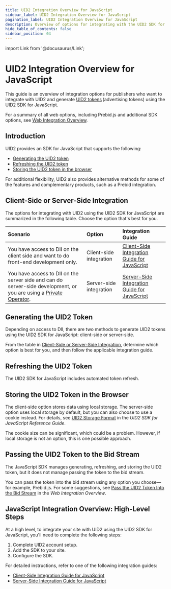 ```yaml
---
title: UID2 Integration Overview for JavaScript
sidebar_label: UID2 Integration Overview for JavaScript
pagination_label: UID2 Integration Overview for JavaScript
description: Overview of options for integrating with the UID2 SDK for JavaScript as part of your UID2 implementation.
hide_table_of_contents: false
sidebar_position: 04
---
```


import Link from '@docusaurus/Link';

# UID2 Integration Overview for JavaScript

This guide is an overview of integration options for publishers who want to integrate with UID2 and generate [UID2 tokens](../ref-info/glossary-uid.md#gl-uid2-token) (advertising tokens) using the UID2 SDK for JavaScript.

For a summary of all web options, including Prebid.js and additional SDK options, see [Web Integration Overview](integration-options-publisher-web.md).

## Introduction

UID2 provides an SDK for JavaScript that supports the following:

- [Generating the UID2 token](#generating-the-uid2-token)
- [Refreshing the UID2 token](#refreshing-the-uid2-token)
- [Storing the UID2 token in the browser](#storing-the-uid2-token-in-the-browser)

For additional flexibility, UID2 also provides alternative methods for some of the features and complementary products, such as a Prebid integration.

## Client-Side or Server-Side Integration

The options for integrating with UID2 using the UID2 SDK for JavaScript are summarized in the following table. Choose the option that's best for you.

| Scenario | Option | Integration Guide |
| :--- | :--- | :--- |
| You have access to DII on the client side and want to do front-end development only. | Client-side integration | [Client-Side Integration Guide for JavaScript](publisher-client-side.md) |
| You have access to DII on the server side and can do server-side development, or you are using a [Private Operator](../ref-info/glossary-uid.md#gl-private-operator). | Server-side integration | [Server-Side Integration Guide for JavaScript](integration-javascript-server-side.md) |

## Generating the UID2 Token

Depending on access to <Link href="../ref-info/glossary-uid#gl-dii">DII</Link>, there are two methods to generate UID2 tokens using the UID2 SDK for JavaScript: client-side or server-side.

From the table in [Client-Side or Server-Side Integration](#client-side-or-server-side-integration), determine which option is best for you, and then follow the applicable integration guide.

## Refreshing the UID2 Token

The UID2 SDK for JavaScript includes automated token refresh.

## Storing the UID2 Token in the Browser
<!-- GWH check corresponding (not identical) section in integration-prebid.md, integration-prebid-client-side.md, integration-prebid-client-side.md, for consistency -->

The client-side option stores data using local storage. The server-side option uses local storage by default, but you can also choose to use a cookie instead. For details, see [UID2 Storage Format](../sdks/client-side-identity.md#uid2-storage-format) in the *UID2 SDK for JavaScript Reference Guide*.

The cookie size can be significant, which could be a problem. However, if local storage is not an option, this is one possible approach.

## Passing the UID2 Token to the Bid Stream

The JavaScript SDK manages generating, refreshing, and storing the UID2 token, but it does not manage passing the token to the bid stream.

You can pass the token into the bid stream using any option you choose&#8212;for example, Prebid.js. For some suggestions, see [Pass the UID2 Token Into the Bid Stream](integration-options-publisher-web.md#pass-the-uid2-token-into-the-bid-stream) in the *Web Integration Overview*.

## JavaScript Integration Overview: High-Level Steps

At a high level, to integrate your site with UID2 using the UID2 SDK for JavaScript, you'll need to complete the following steps:

1. Complete UID2 account setup.
1. Add the SDK to your site.
1. Configure the SDK.

For detailed instructions, refer to one of the following integration guides:

- [Client-Side Integration Guide for JavaScript](publisher-client-side.md)
- [Server-Side Integration Guide for JavaScript](integration-javascript-server-side.md)
